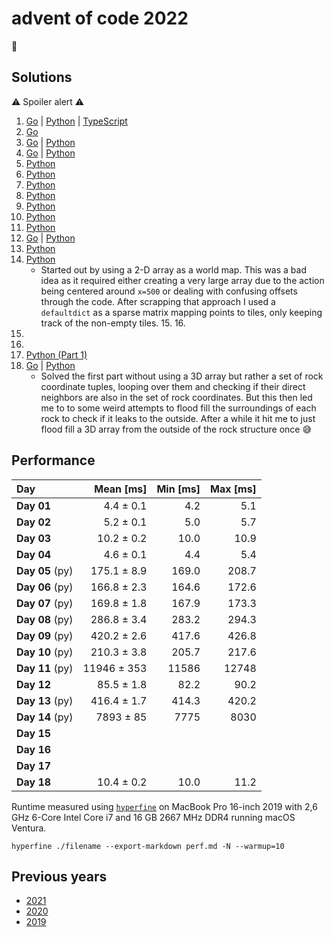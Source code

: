 # advent of code 2022

🎄

## Solutions

⚠️ Spoiler alert ⚠️

1. [Go](https://github.com/alex-schaaf/adventofcode2022/blob/main/day01/main.go) | [Python](https://github.com/alex-schaaf/adventofcode2022/blob/main/day01/main.py) | [TypeScript](https://github.com/alex-schaaf/adventofcode2022/blob/main/day01/main.ts)
2. [Go](https://github.com/alex-schaaf/adventofcode2022/blob/main/day02/main.go)
3. [Go](https://github.com/alex-schaaf/adventofcode2022/blob/main/day03/main.go) | [Python](https://github.com/alex-schaaf/adventofcode2022/blob/main/day03/main.py)
4. [Go](https://github.com/alex-schaaf/adventofcode2022/blob/main/day04/main.go) | [Python](https://github.com/alex-schaaf/adventofcode2022/blob/main/day04/main.py)
5. [Python](https://github.com/alex-schaaf/adventofcode2022/blob/main/day05/main.py)
6. [Python](https://github.com/alex-schaaf/adventofcode2022/blob/main/day06/main.py)
7. [Python](https://github.com/alex-schaaf/adventofcode2022/blob/main/day07/main.py)
8. [Python](https://github.com/alex-schaaf/adventofcode2022/blob/main/day08/main.py)
9. [Python](https://github.com/alex-schaaf/adventofcode2022/blob/main/day09/main.py)
10. [Python](https://github.com/alex-schaaf/adventofcode2022/blob/main/day10/main.py)
11. [Python](https://github.com/alex-schaaf/adventofcode2022/blob/main/day11/main.py)
12. [Go](https://github.com/alex-schaaf/adventofcode2022/blob/main/day12/main.go) | [Python](https://github.com/alex-schaaf/adventofcode2022/blob/main/day12/main.py)
13. [Python](https://github.com/alex-schaaf/adventofcode2022/blob/main/day13/main.py)
14. [Python](https://github.com/alex-schaaf/adventofcode2022/blob/main/day14/main.py)
    - Started out by using a 2-D array as a world map. This was a bad idea as it
      required either creating a very large array due to the action being centered
      around `x=500` or dealing with confusing offsets through the code. After
      scrapping that approach I used a `defaultdict` as a sparse matrix mapping
      points to tiles, only keeping track of the non-empty tiles. 15. 16.
15.
16.
17. [Python (Part 1)](https://github.com/alex-schaaf/adventofcode2022/blob/main/day17/main.py)
18. [Go](https://github.com/alex-schaaf/adventofcode2022/blob/main/day18/main.go) | [Python](https://github.com/alex-schaaf/adventofcode2022/blob/main/day18/main.py)
    - Solved the first part without using a 3D array but rather a set of rock
      coordinate tuples, looping over them and checking if their direct
      neighbors are also in the set of rock coordinates. But this then led me to
      to some weird attempts to flood fill the surroundings of each rock to
      check if it leaks to the outside. After a while it hit me to just flood
      fill a 3D array from the outside of the rock structure once 😅

## Performance

| Day             |   Mean [ms] | Min [ms] | Max [ms] |
| :-------------- | ----------: | -------: | -------: |
| **Day 01**      |   4.4 ± 0.1 |      4.2 |      5.1 |
| **Day 02**      |   5.2 ± 0.1 |      5.0 |      5.7 |
| **Day 03**      |  10.2 ± 0.2 |     10.0 |     10.9 |
| **Day 04**      |   4.6 ± 0.1 |      4.4 |      5.4 |
| **Day 05** (py) | 175.1 ± 8.9 |    169.0 |    208.7 |
| **Day 06** (py) | 166.8 ± 2.3 |    164.6 |    172.6 |
| **Day 07** (py) | 169.8 ± 1.8 |    167.9 |    173.3 |
| **Day 08** (py) | 286.8 ± 3.4 |    283.2 |    294.3 |
| **Day 09** (py) | 420.2 ± 2.6 |    417.6 |    426.8 |
| **Day 10** (py) | 210.3 ± 3.8 |    205.7 |    217.6 |
| **Day 11** (py) | 11946 ± 353 |    11586 |    12748 |
| **Day 12**      |  85.5 ± 1.8 |     82.2 |     90.2 |
| **Day 13** (py) | 416.4 ± 1.7 |    414.3 |    420.2 |
| **Day 14** (py) |   7893 ± 85 |     7775 |     8030 |
| **Day 15**      |             |          |          |
| **Day 16**      |             |          |          |
| **Day 17**      |             |          |          |
| **Day 18**      |  10.4 ± 0.2 |     10.0 |     11.2 |

Runtime measured using [`hyperfine`](https://github.com/sharkdp/hyperfine) on
MacBook Pro 16-inch 2019 with 2,6 GHz 6-Core Intel Core i7 and 16 GB 2667 MHz
DDR4 running macOS Ventura.

```
hyperfine ./filename --export-markdown perf.md -N --warmup=10
```

## Previous years

- [2021](https://github.com/alex-schaaf/adventofcode2021)
- [2020](https://github.com/alex-schaaf/adventofcode2020)
- [2019](https://github.com/alex-schaaf/adventofcode2019)
